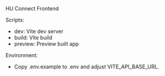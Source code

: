 HU Connect Frontend

Scripts:
- dev: Vite dev server
- build: Vite build
- preview: Preview built app

Environment:
- Copy .env.example to .env and adjust VITE_API_BASE_URL.

